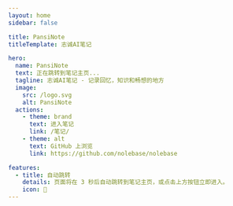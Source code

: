 ```yaml
---
layout: home
sidebar: false

title: PansiNote
titleTemplate: 志诚AI笔记

hero:
  name: PansiNote
  text: 正在跳转到笔记主页...
  tagline: 志诚AI笔记 - 记录回忆，知识和畅想的地方
  image:
    src: /logo.svg
    alt: PansiNote
  actions:
    - theme: brand
      text: 进入笔记
      link: /笔记/
    - theme: alt
      text: GitHub 上浏览
      link: https://github.com/nolebase/nolebase

features:
  - title: 自动跳转
    details: 页面将在 3 秒后自动跳转到笔记主页，或点击上方按钮立即进入。
    icon: 🚀
---
```


<script setup>
import { onMounted } from 'vue'

onMounted(() => {
  // 3秒后自动跳转到笔记页面
  setTimeout(() => {
    window.location.href = '/笔记/'
  }, 3000)
})
</script>

<style>
.hero-text {
  animation: pulse 2s infinite;
}

@keyframes pulse {
  0% { opacity: 1; }
  50% { opacity: 0.5; }
  100% { opacity: 1; }
}
</style>